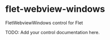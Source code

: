 # flet-webview-windows
FletWebviewWindows control for Flet

TODO: Add your control documentation here.
